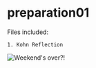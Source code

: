 # preparation01

Files included:

    1. Kohn Reflection
    
![Weekend's over?!](https://c.tenor.com/bQLExwD9tmkAAAAM/monday-weekend.gif)
